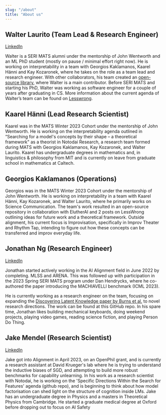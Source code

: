 ```yaml
---
slug: "/about"
title: "About us"
---
```


## Walter Laurito (Team Lead & Research Engineer)
[LinkedIn](https://www.linkedin.com/in/walter-laurito-951565144/)

Walter is a SERI MATS alumni under the mentorship of John Wentworth and an ML PhD student (mostly on pause / minimal effort right now). He is working on interpretability in a team with Georgios Kaklamanos, Kaarel Hänni and Kay Kozaronek, where he takes on the role as a team lead and research engineer. 
With other collaborators, his team created an [open-source library](https://github.com/EleutherAI/elk), where Walter is a main contributor. 
Before SERI MATS and starting his PhD, Walter was working as software engineer for a couple of years after graduating in CS. More information about the current agenda of Walter’s team can be found on [Lesswrong](https://www.lesswrong.com/users/walt-1).

## Kaarel Hänni (Lead Research Scientist)
Kaarel was in the MATS Winter 2023 Cohort under the mentorship of John Wentworth. He is working on the interpretability agenda outlined in “Searching for a model's concepts by their shape – a theoretical framework" as a theorist in Notodai Research, a research team formed during MATS with Georgios Kaklamanos, Kay Kozaronek, and Walter Laurito. Kaarel has undergraduate degrees in mathematics and, in linguistics & philosophy from MIT and is currently on leave from graduate school in mathematics at Caltech.

## Georgios Kaklamanos (Operations)
Georgios was in the MATS Winter 2023 Cohort under the mentorship of John Wentworth. He is working on interpretability in a team with Kaarel Hänni, Kay Kozaronek, and Walter Laurito, where he primarily works on Science Communication. The team's work resulted in an open-source repository in collaboration with ElutherAI and 2 posts on LessWrong outlining ideas for future work and a theoretical framework. Outside alignment, his current focus is Improvisation, specifically in Improv Theater and Rhythm Tap, intending to figure out how these concepts can be transferred and improv everyday life.

## Jonathan Ng (Research Engineer)
[LinkedIn](https://www.linkedin.com/in/jonathan-ng-7061a3162/)

Jonathan started actively working in the AI Alignment field in June 2022 by completing. MLSS and ARENA. This was followed up with participation in the 2023 Spring SERI MATS program under Dan Hendrycks, where he co-authored the paper introducing the MACHIAVELLI benchmark (ICML 2023).

He is currently working as a research engineer on the team, focusing on expanding the [Discovering Latent Knowledge paper by Burns et al.](https://arxiv.org/abs/2212.03827) to novel research directions. The work can be found at this GitHub repo.
In his spare time, Jonathan likes building mechanical keyboards, doing weekend projects, playing video games, reading science fiction, and playing Person Do Thing.

## Jake Mendel (Research Scientist)
[LinkedIn](https://www.linkedin.com/in/jake-m-b05289126/)

Jake got into Alignment in April 2023, on an OpenPhil grant, and is currently a research assistant at David Krueger's lab where he is trying to understand the inductive biases of SGD, and attempting to build more robust benchmarks for capability unlearning. In his work as a research scientist with Notodai, he is working on the 'Specific Directions Within the Search for Features' agenda (github repo), and is beginning to think about how model factorisation can shed light on the structure of cognition inside LMs. Jake has an undergraduate degree in Physics and a masters in Theoretical Physics from Cambridge. He started a graduate medical degree at Oxford before dropping out to focus on AI Safety
